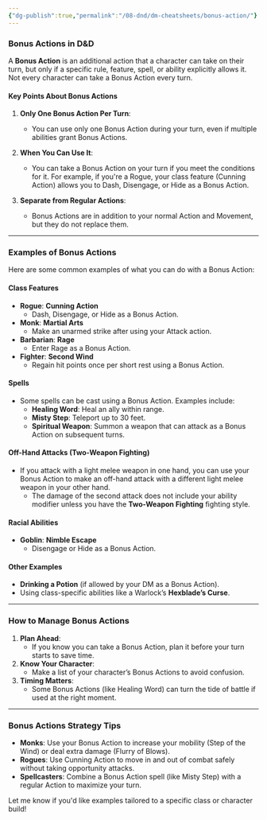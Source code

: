 ```yaml
---
{"dg-publish":true,"permalink":"/08-dnd/dm-cheatsheets/bonus-action/"}
---
```


### **Bonus Actions in D&D**

A **Bonus Action** is an additional action that a character can take on their turn, but only if a specific rule, feature, spell, or ability explicitly allows it. Not every character can take a Bonus Action every turn.

#### **Key Points About Bonus Actions**

1. **Only One Bonus Action Per Turn**:
    
    - You can use only one Bonus Action during your turn, even if multiple abilities grant Bonus Actions.
2. **When You Can Use It**:
    
    - You can take a Bonus Action on your turn if you meet the conditions for it. For example, if you're a Rogue, your class feature (Cunning Action) allows you to Dash, Disengage, or Hide as a Bonus Action.
3. **Separate from Regular Actions**:
    
    - Bonus Actions are in addition to your normal Action and Movement, but they do not replace them.

---

### **Examples of Bonus Actions**

Here are some common examples of what you can do with a Bonus Action:

#### **Class Features**

- **Rogue**: **Cunning Action**
    - Dash, Disengage, or Hide as a Bonus Action.
- **Monk**: **Martial Arts**
    - Make an unarmed strike after using your Attack action.
- **Barbarian**: **Rage**
    - Enter Rage as a Bonus Action.
- **Fighter**: **Second Wind**
    - Regain hit points once per short rest using a Bonus Action.

#### **Spells**

- Some spells can be cast using a Bonus Action. Examples include:
    - **Healing Word**: Heal an ally within range.
    - **Misty Step**: Teleport up to 30 feet.
    - **Spiritual Weapon**: Summon a weapon that can attack as a Bonus Action on subsequent turns.

#### **Off-Hand Attacks (Two-Weapon Fighting)**

- If you attack with a light melee weapon in one hand, you can use your Bonus Action to make an off-hand attack with a different light melee weapon in your other hand.
    - The damage of the second attack does not include your ability modifier unless you have the **Two-Weapon Fighting** fighting style.

#### **Racial Abilities**

- **Goblin**: **Nimble Escape**
    - Disengage or Hide as a Bonus Action.

#### **Other Examples**

- **Drinking a Potion** (if allowed by your DM as a Bonus Action).
- Using class-specific abilities like a Warlock’s **Hexblade’s Curse**.

---

### **How to Manage Bonus Actions**

1. **Plan Ahead**:
    - If you know you can take a Bonus Action, plan it before your turn starts to save time.
2. **Know Your Character**:
    - Make a list of your character’s Bonus Actions to avoid confusion.
3. **Timing Matters**:
    - Some Bonus Actions (like Healing Word) can turn the tide of battle if used at the right moment.

---

### **Bonus Actions Strategy Tips**

- **Monks**: Use your Bonus Action to increase your mobility (Step of the Wind) or deal extra damage (Flurry of Blows).
- **Rogues**: Use Cunning Action to move in and out of combat safely without taking opportunity attacks.
- **Spellcasters**: Combine a Bonus Action spell (like Misty Step) with a regular Action to maximize your turn.

Let me know if you'd like examples tailored to a specific class or character build!